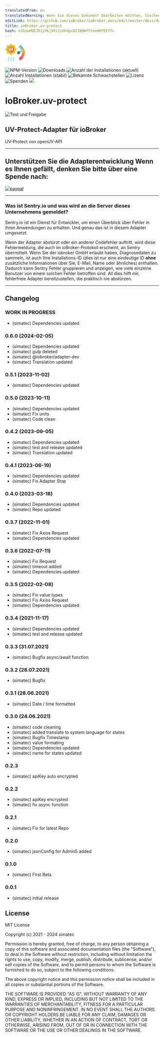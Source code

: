 ```yaml
---
translatedFrom: en
translatedWarning: Wenn Sie dieses Dokument bearbeiten möchten, löschen Sie bitte das Feld "translationsFrom". Andernfalls wird dieses Dokument automatisch erneut übersetzt
editLink: https://github.com/ioBroker/ioBroker.docs/edit/master/docs/de/adapterref/iobroker.uv-protect/README.md
title: ioBroker.uv-protect
hash: oJGzwHOEJDJyVKj9Xs2iXkHpz8Z1N9WYYteeHKPEEYY=
---
```

![Logo](../../../en/adapterref/iobroker.uv-protect/admin/uv-protect.png)

![NPM-Version](http://img.shields.io/npm/v/iobroker.uv-protect.svg)
![Downloads](https://img.shields.io/npm/dm/iobroker.uv-protect.svg)
![Anzahl der Installationen (aktuell)](http://iobroker.live/badges/uv-protect-installed.svg)
![Anzahl Installationen (stabil)](http://iobroker.live/badges/uv-protect-stable.svg)
![Bekannte Schwachstellen](https://snyk.io/test/github/simatec/ioBroker.uv-protect/badge.svg)
![Lizenz](https://img.shields.io/github/license/simatec/ioBroker.uv-protect?style=flat)
![Spenden](https://img.shields.io/badge/paypal-donate%20|%20spenden-blue.svg)
![](https://img.shields.io/static/v1?label=Sponsor&message=%E2%9D%A4&logo=GitHub&color=%23fe8e86)

# IoBroker.uv-protect
![Test und Freigabe](https://github.com/simatec/ioBroker.uv-protect/workflows/Test%20and%20Release/badge.svg)

## UV-Protect-Adapter für ioBroker
UV-Protect von openUV-API

**************************************************************************************************************

## Unterstützen Sie die Adapterentwicklung **Wenn es Ihnen gefällt, denken Sie bitte über eine Spende nach:**
[![paypal](https://www.paypalobjects.com/en_US/DK/i/btn/btn_donateCC_LG.gif)](https://paypal.me/mk1676)

**************************************************************************************************************

### Was ist Sentry.io und was wird an die Server dieses Unternehmens gemeldet?
Sentry.io ist ein Dienst für Entwickler, um einen Überblick über Fehler in ihren Anwendungen zu erhalten. Und genau das ist in diesem Adapter umgesetzt.

Wenn der Adapter abstürzt oder ein anderer Codefehler auftritt, wird diese Fehlermeldung, die auch im ioBroker-Protokoll erscheint, an Sentry übermittelt. Wenn Sie der iobroker GmbH erlaubt haben, Diagnosedaten zu sammeln, ist auch Ihre Installations-ID (dies ist nur eine eindeutige ID **ohne** zusätzliche Informationen über Sie, E-Mail, Name oder ähnliches) enthalten. Dadurch kann Sentry Fehler gruppieren und anzeigen, wie viele einzelne Benutzer von einem solchen Fehler betroffen sind. All dies hilft mir, fehlerfreie Adapter bereitzustellen, die praktisch nie abstürzen.

**************************************************************************************************************

## Changelog
<!-- ### __WORK IN PROGRESS__ -->
### __WORK IN PROGRESS__
* (simatec) Dependencies updated

### 0.6.0 (2024-02-05)
* (simatec) Dependencies updated
* (simatec) gulp deleted
* (simatec) @iobroker/adapter-dev
* (simatec) Translation updated

### 0.5.1 (2023-11-02)
* (simatec) Dependencies updated

### 0.5.0 (2023-10-11)
* (simatec) Dependencies updated
* (simatec) Fix units
* (simatec) Code clean

### 0.4.2 (2023-09-05)
* (simatec) Dependencies updated
* (simatec) test and release updated
* (simatec) Translation updated

### 0.4.1 (2023-06-19)
* (simatec) Dependencies updated
* (simatec) Fix Adapter Stop

### 0.4.0 (2023-03-18)
* (simatec) Dependencies updated
* (simatec) Repo updated

### 0.3.7 (2022-11-01)
* (simatec) Fix Axios Request
* (simatec) Dependencies updated

### 0.3.6 (2022-07-11)
* (simatec) Fix Request
* (simatec) timeout added
* (simatec) Dependencies updated

### 0.3.5 (2022-02-08)
* (simatec) Fix value types
* (simatec) Fix Axios Request
* (simatec) Dependencies updated

### 0.3.4 (2021-11-17)
* (simatec) Dependencies updated
* (simatec) test and release updated

### 0.3.3 (31.07.2021)
* (simatec) Bugfix async/await function

### 0.3.2 (28.07.2021)
* (simatec) Bugfix

### 0.3.1 (28.06.2021)
* (simatec) Date / time formatted

### 0.3.0 (24.06.2021)
* (simatec) code cleaning
* (simatec) added translate to system language for states
* (simatec) Bugfix Timestamp
* (simatec) value formating
* (simatec) Dependencies updated
* (simatec) name for states updated

### 0.2.3 
* (simatec) apiKey auto encrypted

### 0.2.2
* (simatec) apiKey encrypted
* (simatec) fix async function

### 0.2.1
* (simatec) Fix for latest Repo

### 0.2.0
* (simatec) jsonConfig for Admin5 added

### 0.1.0
* (simatec) First Beta

### 0.0.1
* (simatec) initial release

## License
MIT License

Copyright (c) 2021 - 2024 simatec

Permission is hereby granted, free of charge, to any person obtaining a copy
of this software and associated documentation files (the "Software"), to deal
in the Software without restriction, including without limitation the rights
to use, copy, modify, merge, publish, distribute, sublicense, and/or sell
copies of the Software, and to permit persons to whom the Software is
furnished to do so, subject to the following conditions:

The above copyright notice and this permission notice shall be included in all
copies or substantial portions of the Software.

THE SOFTWARE IS PROVIDED "AS IS", WITHOUT WARRANTY OF ANY KIND, EXPRESS OR
IMPLIED, INCLUDING BUT NOT LIMITED TO THE WARRANTIES OF MERCHANTABILITY,
FITNESS FOR A PARTICULAR PURPOSE AND NONINFRINGEMENT. IN NO EVENT SHALL THE
AUTHORS OR COPYRIGHT HOLDERS BE LIABLE FOR ANY CLAIM, DAMAGES OR OTHER
LIABILITY, WHETHER IN AN ACTION OF CONTRACT, TORT OR OTHERWISE, ARISING FROM,
OUT OF OR IN CONNECTION WITH THE SOFTWARE OR THE USE OR OTHER DEALINGS IN THE
SOFTWARE.